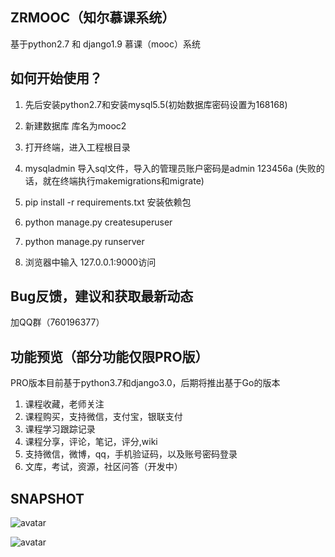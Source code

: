 ## ZRMOOC（知尔慕课系统）
基于python2.7 和 django1.9 慕课（mooc）系统


## 如何开始使用？
1. 先后安装python2.7和安装mysql5.5(初始数据库密码设置为168168)

2. 新建数据库 库名为mooc2

3. 打开终端，进入工程根目录

4. mysqladmin 导入sql文件，导入的管理员账户密码是admin 123456a
(失败的话，就在终端执行makemigrations和migrate)

5. pip install -r requirements.txt 安装依赖包

6. python manage.py createsuperuser

7. python manage.py runserver

8. 浏览器中输入 127.0.0.1:9000访问


## Bug反馈，建议和获取最新动态
加QQ群（760196377）


## 功能预览（部分功能仅限PRO版）
PRO版本目前基于python3.7和django3.0，后期将推出基于Go的版本

1. 课程收藏，老师关注
2. 课程购买，支持微信，支付宝，银联支付
3. 课程学习跟踪记录
4. 课程分享，评论，笔记，评分,wiki
5. 支持微信，微博，qq，手机验证码，以及账号密码登录
6. 文库，考试，资源，社区问答（开发中）

## SNAPSHOT
![avatar](https://github.com/ZREDU-007/zrmooc/blob/master/index.jpg?raw=true)

![avatar](https://github.com/ZREDU-007/zrmooc/blob/master/course_detail.jpg?raw=true)
